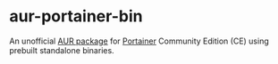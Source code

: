 # aur-portainer-bin

An unofficial [AUR package](https://aur.archlinux.org/packages/portainer-bin/) for [Portainer](https://github.com/portainer/portainer) Community Edition (CE) using prebuilt standalone binaries.
